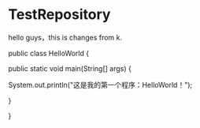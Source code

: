 # TestRepository

hello guys，this is changes from k.

public class HelloWorld
{

public static void main(String[] args)
{

System.out.println("这是我的第一个程序：HelloWorld！");

}

}
